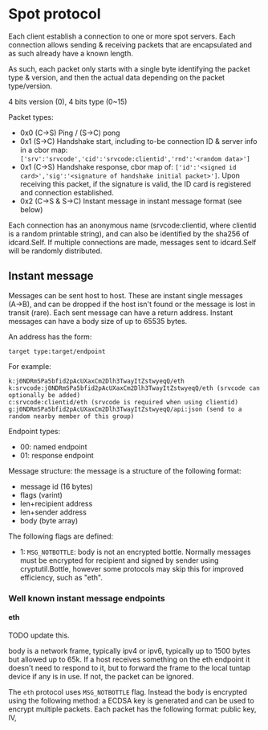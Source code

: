 # Spot protocol

Each client establish a connection to one or more spot servers. Each connection allows sending & receiving packets that are encapsulated and as such already have a known length.

As such, each packet only starts with a single byte identifying the packet type & version, and then the actual data depending on the packet type/version.

4 bits version (0), 4 bits type (0~15)

Packet types:

* 0x0 (C→S) Ping / (S→C) pong
* 0x1 (S→C) Handshake start, including to-be connection ID & server info in a cbor map: `['srv':'srvcode','cid':'srvcode:clientid','rnd':'<random data>']`
* 0x1 (C→S) Handshake response, cbor map of: `['id':'<signed id card>','sig':'<signature of handshake initial packet>']`. Upon receiving this packet, if the signature is valid, the ID card is registered and connection established.
* 0x2 (C→S & S→C) Instant message in instant message format (see below)

Each connection has an anonymous name (srvcode:clientid, where clientid is a random printable string), and can also be identified by the sha256 of idcard.Self. If multiple connections are made, messages sent to idcard.Self will be randomly distributed.

## Instant message

Messages can be sent host to host. These are instant single messages (A→B), and can be dropped if the host isn't found or the message is lost in transit (rare). Each sent message can have a return address. Instant messages can have a body size of up to 65535 bytes.

An address has the form:

    target type:target/endpoint

For example:

    k:j0NDRmSPa5bfid2pAcUXaxCm2Dlh3TwayItZstwyeqQ/eth
    k:srvcode:j0NDRmSPa5bfid2pAcUXaxCm2Dlh3TwayItZstwyeqQ/eth (srvcode can optionally be added)
    c:srvcode:clientid/eth (srvcode is required when using clientid)
    g:j0NDRmSPa5bfid2pAcUXaxCm2Dlh3TwayItZstwyeqQ/api:json (send to a random nearby member of this group)

Endpoint types:

* 00: named endpoint
* 01: response endpoint

Message structure: the message is a structure of the following format:

* message id (16 bytes)
* flags (varint)
* len+recipient address
* len+sender address
* body (byte array)

The following flags are defined:

* 1: `MSG_NOTBOTTLE`: body is not an encrypted bottle. Normally messages must be encrypted for recipient and signed by sender using cryptutil.Bottle, however some protocols may skip this for improved efficiency, such as "eth".

### Well known instant message endpoints

#### eth

TODO update this.

body is a network frame, typically ipv4 or ipv6, typically up to 1500 bytes but allowed up to 65k. If a host receives something on the eth endpoint it doesn't need to respond to it, but to forward the frame to the local tuntap device if any is in use. If not, the packet can be ignored.

The `eth` protocol uses `MSG_NOTBOTTLE` flag. Instead the body is encrypted using the following method: a ECDSA key is generated and can be used to encrypt multiple packets. Each packet has the following format: public key, IV,


